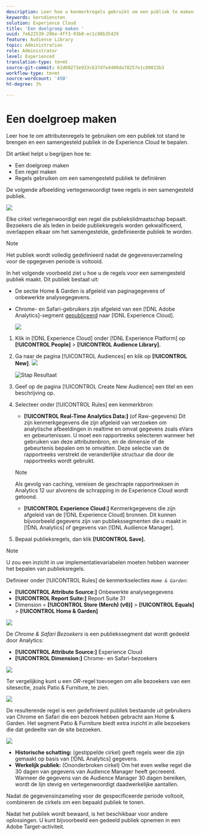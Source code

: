 ```yaml
---
description: Leer hoe u kenmerkregels gebruikt om een publiek te maken en een samengesteld publiek in Adobe Experience Cloud te definiëren.
keywords: kerndiensten
solution: Experience Cloud
title: 'Een doelgroep maken '
uuid: 7e622539-296e-4ff3-93b0-ec1c08b35429
feature: Audience Library
topic: Administration
role: Administrator
level: Experienced
translation-type: tm+mt
source-git-commit: 61d60273e933c637dfe4400da78257e1c80015b3
workflow-type: tm+mt
source-wordcount: '450'
ht-degree: 3%

---
```



# Een doelgroep maken

Leer hoe te om attributenregels te gebruiken om een publiek tot stand te brengen en een samengesteld publiek in de Experience Cloud te bepalen.

Dit artikel helpt u begrijpen hoe te:

* Een doelgroep maken
* Een regel maken
* Regels gebruiken om een samengesteld publiek te definiëren

De volgende afbeelding vertegenwoordigt twee regels in een samengesteld publiek.

![](assets/audience_sharing.png)

Elke cirkel vertegenwoordigt een regel die publiekslidmaatschap bepaalt. Bezoekers die als leden in beide publieksregels worden gekwalificeerd, overlappen elkaar om het samengestelde, gedefinieerde publiek te worden.

>[!NOTE]
>
>Het publiek wordt volledig gedefinieerd nadat de gegevensverzameling voor de opgegeven periode is voltooid.

In het volgende voorbeeld ziet u hoe u de regels voor een samengesteld publiek maakt. Dit publiek bestaat uit:

* De sectie Home &amp; Garden is afgeleid van paginagegevens of onbewerkte analysegegevens.
* Chrome- en Safari-gebruikers zijn afgeleid van een [!DNL Adobe Analytics]-segment [gepubliceerd](../audience-library/audience-library.md#task_32FEEFE0B32E4E388CD4D892D727282A) naar [!DNL Experience Cloud].

   ![](assets/audience_create.png)

1. Klik in [!DNL Experience Cloud] onder [!DNL Experience Platform] op **[!UICONTROL People]** > **[!UICONTROL Audience Library].**
1. Ga naar de pagina [!UICONTROL Audiences] en klik op **[!UICONTROL New]**. ![](assets/add_icon_small.png)

   ![Stap Resultaat](assets/audience_create_new.png)

1. Geef op de pagina [!UICONTROL Create New Audience] een titel en een beschrijving op.
1. Selecteer onder [!UICONTROL Rules] een kenmerkbron:

   * **[!UICONTROL Real-Time Analytics Data:]** (of Raw-gegevens) Dit zijn kenmerkgegevens die zijn afgeleid van verzoeken om analytische afbeeldingen in realtime en omvat gegevens zoals eVars en gebeurtenissen. U moet een rapportreeks selecteren wanneer het gebruiken van deze attributenbron, en de dimensie of de gebeurtenis bepalen om te omvatten. Deze selectie van de rapportreeks verstrekt de veranderlijke structuur die door de rapportreeks wordt gebruikt.
   >[!NOTE]
   >
   >Als gevolg van caching, vereisen de geschrapte rapportreeksen in Analytics 12 uur alvorens de schrapping in de Experience Cloud wordt getoond.

   * **[!UICONTROL Experience Cloud:]** Kenmerkgegevens die zijn afgeleid van de  [!DNL Experience Cloud] bronnen. Dit kunnen bijvoorbeeld gegevens zijn van publiekssegmenten die u maakt in [!DNL Analytics] of gegevens van [!DNL Audience Manager].

1. Bepaal publieksregels, dan klik **[!UICONTROL Save].**

>[!NOTE]
>
>U zou een inzicht in uw implementatievariabelen moeten hebben wanneer het bepalen van publieksregels.

Definieer onder [!UICONTROL Rules] de kenmerkselecties *`Home & Garden`*:

* **[!UICONTROL Attribute Source:]** Onbewerkte analysegegevens
* **[!UICONTROL Report Suite:]** Report Suite 31
* Dimension = **[!UICONTROL Store (Merch) (v6)]** > **[!UICONTROL Equals]** > **[!UICONTROL Home & Garden]**

![](assets/home_garden.png)

De *Chrome &amp; Safari Bezoekers* is een publiekssegment dat wordt gedeeld door Analytics:

* **[!UICONTROL Attribute Source:]** Experience Cloud
* **[!UICONTROL Dimension:]** Chrome- en Safari-bezoekers

![](assets/chrome_safari.png)

Ter vergelijking kunt u een *OR*-regel toevoegen om alle bezoekers van een sitesectie, zoals Patio &amp; Furniture, te zien.

![](assets/audiences_rule_patio.png)

De resulterende regel is een gedefinieerd publiek bestaande uit gebruikers van Chrome en Safari die een bezoek hebben gebracht aan Home &amp; Garden. Het segment Patio &amp; Furniture biedt extra inzicht in alle bezoekers die dat gedeelte van de site bezoeken.

![](assets/defined_audience.png)

* **Historische schatting:** (gestippelde cirkel) geeft regels weer die zijn gemaakt op basis van  [!DNL Analytics] gegevens.
* **Werkelijk publiek:** (Ononderbroken cirkel) Om het even welke regel die 30 dagen van gegevens van Audience Manager heeft gecreeerd. Wanneer de gegevens van de Audience Manager 30 dagen bereiken, wordt de lijn stevig en vertegenwoordigt daadwerkelijke aantallen.

Nadat de gegevensinzameling voor de gespecificeerde periode voltooit, combineren de cirkels om een bepaald publiek te tonen.

Nadat het publiek wordt bewaard, is het beschikbaar voor andere oplossingen. U kunt bijvoorbeeld een gedeeld publiek opnemen in een Adobe Target-activiteit.
